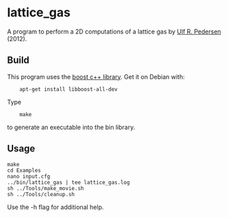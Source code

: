 # lattice_gas
A program to perform a 2D computations of a lattice gas by [Ulf R. Pedersen](http://urp.dk) (2012).

## Build 
This program uses the [boost c++ library](http://www.boost.org). Get it on Debian with:
```
    apt-get install libboost-all-dev
```

Type
``` 
    make 
```
to generate an executable into the bin library.

## Usage
```
make
cd Examples
nano input.cfg
../bin/lattice_gas | tee lattice_gas.log 
sh ../Tools/make_movie.sh
sh ../Tools/cleanup.sh
```
Use the -h flag for additional help.

